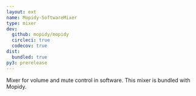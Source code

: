 ```yaml
---
layout: ext
name: Mopidy-SoftwareMixer
type: mixer
dev:
  github: mopidy/mopidy
  circleci: true
  codecov: true
dist:
  bundled: true
py3: prerelease
---
```


Mixer for volume and mute control in software. This mixer is bundled with Mopidy.

